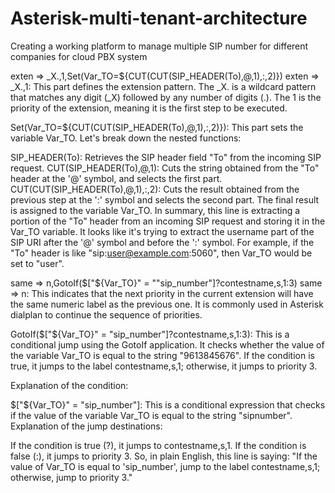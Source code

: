 # Asterisk-multi-tenant-architecture
Creating a working platform to manage multiple SIP number for different companies for cloud PBX system

exten => _X.,1,Set(Var_TO=${CUT(CUT(SIP_HEADER(To),@,1),:,2)})
exten => _X.,1: This part defines the extension pattern. The _X. is a wildcard pattern that matches any digit (_X) followed by any number of digits (.). The 1 is the priority of the extension, meaning it is the first step to be executed.

Set(Var_TO=${CUT(CUT(SIP_HEADER(To),@,1),:,2)}): This part sets the variable Var_TO. Let's break down the nested functions:

SIP_HEADER(To): Retrieves the SIP header field "To" from the incoming SIP request.
CUT(SIP_HEADER(To),@,1): Cuts the string obtained from the "To" header at the '@' symbol, and selects the first part.
CUT(CUT(SIP_HEADER(To),@,1),:,2): Cuts the result obtained from the previous step at the ':' symbol and selects the second part.
The final result is assigned to the variable Var_TO.
In summary, this line is extracting a portion of the "To" header from an incoming SIP request and storing it in the Var_TO variable. It looks like it's trying to extract the username part of the SIP URI after the '@' symbol and before the ':' symbol. For example, if the "To" header is like "sip:user@example.com:5060", then Var_TO would be set to "user".


same => n,GotoIf($["${Var_TO}" = ""sip_number"]?contestname,s,1:3)
same => n: This indicates that the next priority in the current extension will have the same numeric label as the previous one. It is commonly used in Asterisk dialplan to continue the sequence of priorities.

GotoIf($["${Var_TO}" = "sip_number"]?contestname,s,1:3): This is a conditional jump using the GotoIf application. It checks whether the value of the variable Var_TO is equal to the string "9613845676". If the condition is true, it jumps to the label contestname,s,1; otherwise, it jumps to priority 3.

Explanation of the condition:

$["${Var_TO}" = "sip_number"]: This is a conditional expression that checks if the value of the variable Var_TO is equal to the string "sipnumber".
Explanation of the jump destinations:

If the condition is true (?), it jumps to contestname,s,1.
If the condition is false (:), it jumps to priority 3.
So, in plain English, this line is saying: "If the value of Var_TO is equal to 'sip_number', jump to the label contestname,s,1; otherwise, jump to priority 3."
